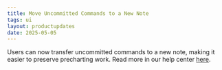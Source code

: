 ```yaml
---
title: Move Uncommitted Commands to a New Note
tags: ui
layout: productupdates
date: 2025-05-05
---
```

Users can now transfer uncommitted commands to a new note, making it easier to preserve precharting work. Read more in our help center [here](https://canvas-medical.help.usepylon.com/articles/4129367510-commands-introduction#moving-commands-to-new-note-38). 

